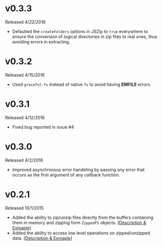 # v0.3.3
Released 4/22/2016
* Defaulted the `createFolders` options in JSZip to `true` everywhere to ensure the conversion of logical directories in zip files to real ones, thus avoiding errors in extracting.

# v0.3.2
Released 4/15/2016
* Used `graceful-fs` instead of native `fs` to avoid having **EMFILE** errors.

# v0.3.1
Released 4/12/2016
* Fixed bug reported in issue #4

# v0.3.0
Released 4/2/2016
* Improved asynchronous error handeling by passing any error that occurs as the first argument of any callback function.

# v0.2.1
Released 10/1/2015

* Added the ability to zip/unzip files directly from the buffers containing them in memory and zipping form <code>ZippedFS</code> objects. [[Description & Exmaple]](https://github.com/Mostafa-Samir/zip-local#zippingunzipping-directly-from-memory)
* Added the ability to access low level operations on zipped/unzipped data. [[Description & Exmaple]](https://github.com/Mostafa-Samir/zip-local#low-level-operations)
